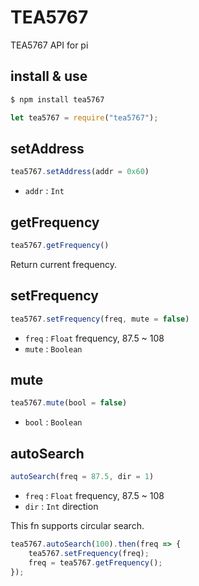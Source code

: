 # TEA5767
TEA5767 API for pi

## install & use

```bash
$ npm install tea5767
```

```js
let tea5767 = require("tea5767");
```

## setAddress

```js
tea5767.setAddress(addr = 0x60)
```
- `addr` : `Int`

## getFrequency

```js
tea5767.getFrequency()
```

Return current frequency.

## setFrequency

```js
tea5767.setFrequency(freq, mute = false)
```

- `freq` : `Float` frequency, 87.5 ~ 108
- `mute` : `Boolean`

## mute

```js
tea5767.mute(bool = false)
```

- `bool` : `Boolean`

## autoSearch

```js
autoSearch(freq = 87.5, dir = 1)
```

- `freq` : `Float` frequency, 87.5 ~ 108
- `dir` : `Int` direction

This fn supports circular search.

```js
tea5767.autoSearch(100).then(freq => {
	tea5767.setFrequency(freq);
	freq = tea5767.getFrequency();
});
```